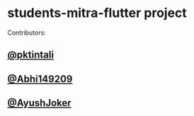 # students-mitra-flutter project

Contributors:
## [@pktintali](https://github.com/pktintali)
## [@Abhi149209](https://github.com/Abhi149209)
## [@AyushJoker](https://github.com/AyushJoker)
